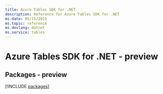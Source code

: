 ```yaml
---
title: Azure Tables SDK for .NET
description: Reference for Azure Tables SDK for .NET
ms.date: 05/15/2025
ms.topic: reference
ms.devlang: dotnet
ms.service: tables
---
```

# Azure Tables SDK for .NET - preview
## Packages - preview
[!INCLUDE [packages](tables-index.md)]